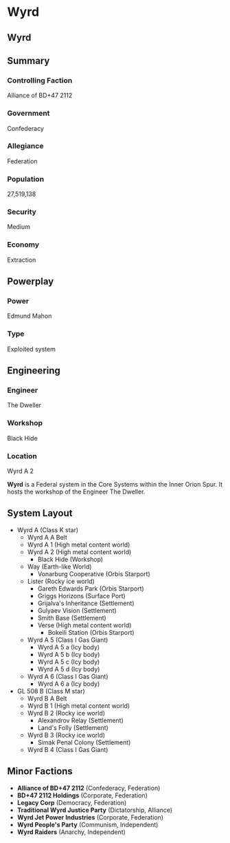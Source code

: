 # Wyrd
## Wyrd

		

## Summary

### Controlling Faction

Alliance of BD+47 2112

### Government

Confederacy

### Allegiance

Federation

### Population

27,519,138

### Security

Medium

### Economy

Extraction

## Powerplay

### Power

Edmund Mahon

### Type

Exploited system

## Engineering

### Engineer

The Dweller

### Workshop

Black Hide

### Location

Wyrd A 2

**Wyrd** is a Federal system in the Core Systems within the Inner Orion Spur. It hosts the workshop of the Engineer The Dweller.

## System Layout

- Wyrd A (Class K star)
    - Wyrd A A Belt
    - Wyrd A 1 (High metal content world)
    - Wyrd A 2 (High metal content world)
        - Black Hide (Workshop)
    - Way (Earth-like World)
        - Vonarburg Cooperative (Orbis Starport)
    - Lister (Rocky ice world)
        - Gareth Edwards Park (Orbis Starport)
        - Griggs Horizons (Surface Port)
        - Grijalva's Inheritance (Settlement)
        - Gulyaev Vision (Settlement)
        - Smith Base (Settlement)
        - Verse (High metal content world)
            - Bokeili Station (Orbis Starport)
    - Wyrd A 5 (Class I Gas Giant)
        - Wyrd A 5 a (Icy body)
        - Wyrd A 5 b (Icy body)
        - Wyrd A 5 c (Icy body)
        - Wyrd A 5 d (Icy body)
    - Wyrd A 6 (Class I Gas Giant)
        - Wyrd A 6 a (Icy body)
- GL 508 B (Class M star)
    - Wyrd B A Belt
    - Wyrd B 1 (High metal content world)
    - Wyrd B 2 (Rocky ice world)
        - Alexandrov Relay (Settlement)
        - Land's Folly (Settlement)
    - Wyrd B 3 (Rocky ice world)
        - Simak Penal Colony (Settlement)
    - Wyrd B 4 (Class I Gas Giant)

## Minor Factions

- **Alliance of BD+47 2112** (Confederacy, Federation)
- **BD+47 2112 Holdings** (Corporate, Federation)
- **Legacy Corp** (Democracy, Federation)
- **Traditional Wyrd Justice Party** (Dictatorship, Alliance)
- **Wyrd Jet Power Industries** (Corporate, Federation)
- **Wyrd People's Party** (Communism, Independent)
- **Wyrd Raiders** (Anarchy, Independent)
